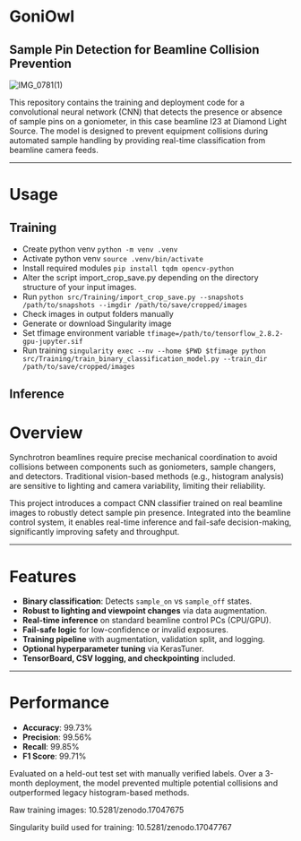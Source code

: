 # GoniOwl
## Sample Pin Detection for Beamline Collision Prevention

![IMG_0781(1)](https://github.com/user-attachments/assets/8b08de35-6e63-461e-a933-2129fb25e74c)

This repository contains the training and deployment code for a convolutional neural network (CNN) that detects the presence or absence of sample pins on a goniometer, in this case beamline I23 at Diamond Light Source. The model is designed to prevent equipment collisions during automated sample handling by providing real-time classification from beamline camera feeds.

---
# Usage

## Training

- Create python venv `python -m venv .venv`
- Activate python venv `source .venv/bin/activate`
- Install required modules `pip install tqdm opencv-python`
- Alter the script import_crop_save.py depending on the directory structure of your input images.
- Run `python src/Training/import_crop_save.py --snapshots /path/to/snapshots --imgdir /path/to/save/cropped/images`
- Check images in output folders manually
- Generate or download Singularity image
- Set tfimage environment variable `tfimage=/path/to/tensorflow_2.8.2-gpu-jupyter.sif`
- Run training `singularity exec --nv --home $PWD $tfimage python src/Training/train_binary_classification_model.py --train_dir /path/to/save/cropped/images`

## Inference



# Overview

Synchrotron beamlines require precise mechanical coordination to avoid collisions between components such as goniometers, sample changers, and detectors. Traditional vision-based methods (e.g., histogram analysis) are sensitive to lighting and camera variability, limiting their reliability.

This project introduces a compact CNN classifier trained on real beamline images to robustly detect sample pin presence. Integrated into the beamline control system, it enables real-time inference and fail-safe decision-making, significantly improving safety and throughput.

---

# Features

- **Binary classification**: Detects `sample_on` vs `sample_off` states.
- **Robust to lighting and viewpoint changes** via data augmentation.
- **Real-time inference** on standard beamline control PCs (CPU/GPU).
- **Fail-safe logic** for low-confidence or invalid exposures.
- **Training pipeline** with augmentation, validation split, and logging.
- **Optional hyperparameter tuning** via KerasTuner.
- **TensorBoard, CSV logging, and checkpointing** included.

---

# Performance

- **Accuracy**: 99.73%
- **Precision**: 99.56%
- **Recall**: 99.85%
- **F1 Score**: 99.71%

Evaluated on a held-out test set with manually verified labels. Over a 3-month deployment, the model prevented multiple potential collisions and outperformed legacy histogram-based methods.

Raw training images: 10.5281/zenodo.17047675

Singularity build used for training: 10.5281/zenodo.17047767
